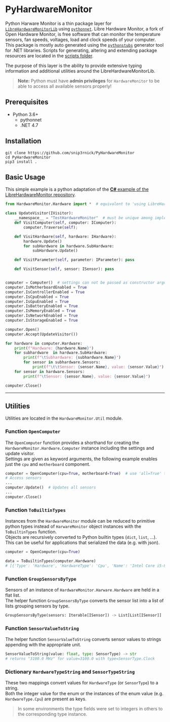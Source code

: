 # PyHardwareMonitor

Python Harware Monitor is a thin package layer for [`LibreHardwareMonitorLib`](https://github.com/LibreHardwareMonitor/LibreHardwareMonitor) using [`pythonnet`](https://github.com/pythonnet/pythonnet). 
Libre Hardware Monitor, a fork of Open Hardware Monitor, is free software that can monitor the temperature sensors, fan speeds, voltages, load and clock speeds of your computer. 
This package is mostly auto generated using the [`pythonstubs`](https://github.com/mcneel/pythonstubs) generator tool for .NET libraries.
Scripts for generating, altering and extending package resources are located in the [scripts folder](https://github.com/snip3rnick/PyHardwareMonitor/tree/main/scripts).

The purpose of this layer is the ability to provide extensive typing information and additional utilities around the LibreHardwareMonitorLib.

> **Note:** Python must have **admin privileges** for `HardwareMonitor` to be able to access all available sensors properly!


## Prerequisites
- Python 3.6+
  - pythonnet
  - .NET 4.7


## Installation
```
git clone https://github.com/snip3rnick/PyHardwareMonitor
cd PyHardwareMonitor
pip3 install .
```


## Basic Usage

This simple example is a python adaptation of the [**C#** example of the LibreHardwareMonitor repository](https://github.com/LibreHardwareMonitor/LibreHardwareMonitor#whats-the-easiest-way-to-start).

```python
from HardwareMonitor.Hardware import *  # equivalent to 'using LibreHardwareMonitor.Hardware;'

class UpdateVisitor(IVisitor):
    __namespace__ = "TestHardwareMonitor"  # must be unique among implementations of the IVisitor interface
    def VisitComputer(self, computer: IComputer):
        computer.Traverse(self);

    def VisitHardware(self, hardware: IHardware):
        hardware.Update()
        for subHardware in hardware.SubHardware:
            subHardware.Update()

    def VisitParameter(self, parameter: IParameter): pass

    def VisitSensor(self, sensor: ISensor): pass


computer = Computer()  # settings can not be passed as constructor argument (following below)
computer.IsMotherboardEnabled = True
computer.IsControllerEnabled = True
computer.IsCpuEnabled = True
computer.IsGpuEnabled = True
computer.IsBatteryEnabled = True
computer.IsMemoryEnabled = True
computer.IsNetworkEnabled = True
computer.IsStorageEnabled = True

computer.Open()
computer.Accept(UpdateVisitor())

for hardware in computer.Hardware:
    print(f"Hardware: {hardware.Name}")
    for subhardware  in hardware.SubHardware:
        print(f"\tSubhardware: {subhardware.Name}")
        for sensor in subhardware.Sensors:
            print(f"\t\tSensor: {sensor.Name}, value: {sensor.Value}")
    for sensor in hardware.Sensors:
        print(f"\tSensor: {sensor.Name}, value: {sensor.Value}")

computer.Close()
```

---

## Utilities

Utilities are located in the `HardwareMonitor.Util` module.

### Function `OpenComputer`

The `OpenComputer` function provides a shorthand for creating the `HardwareMonitor.Hardware.Computer` instance including the settings and update visitor.  
Settings are given as keyword arguments, the following example enables just the `cpu` and `motherboard` component.

```python
computer = OpenComputer(cpu=True, motherboard=True)  # use 'all=True' to enable every component
# Access sensors
...
computer.Update()  # Updates all sensors
...
computer.Close()
```

### Function `ToBuiltinTypes`

Instances from the `HardwareMonitor` module can be reduced to primitive python types instead of `HarwareMonitor` object instances with the `ToBuiltinTypes` function.  
Objects are recursively converted to Python builtin types (`dict`, `list`, ...).
This can be useful for applications that serialized the data (e.g. with json).

```python
computer = OpenComputer(cpu=True)

data = ToBuiltinTypes(computer.Hardware)
# [{'Type': 'Hardware', 'HardwareType': 'Cpu', 'Name': 'Intel Core i5-8265U', 'Sensors': [...], 'SubHardware': [...]}]
```

### Function `GroupSensorsByType`

Sensors of an instance of `HardwareMonitor.Harware.Hardware` are held in a flat list.  
The helper function `GroupSensorsByType` converts the sensor list into a list of lists grouping sensors by type.

```python
GroupSensorsByType(sensors: Iterable[ISensor]) -> List[List[ISensor]]
```

### Function `SensorValueToString`

The helper function `SensorValueToString` converts sensor values to strings appending with the appropriate unit.

```python
SensorValueToString(value: float, type: SensorType) -> str
# returns "3100.0 MHz" for value=3100.0 with type=SensorType.Clock
```

### Dictionary `HardwareTypeString` and `SensorTypeString`

These two mappings convert values for `HardwareType` (or `SensorType`) to a string.  
Both the integer value for the enum or the instances of the enum value (e.g. `HardwareType.Cpu`) are present as keys.

> In some environments the type fields were set to integers in others to the corresponding type instance.
